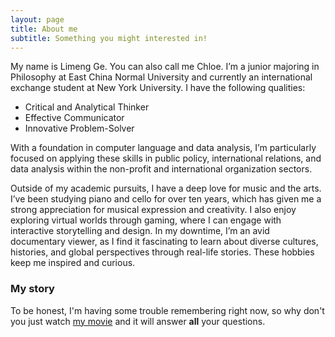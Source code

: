 ```yaml
---
layout: page
title: About me
subtitle: Something you might interested in!
---
```


My name is Limeng Ge. You can also call me Chloe. I’m a junior majoring in Philosophy at East China Normal University and currently an international exchange student at New York University. I have the following qualities:

- Critical and Analytical Thinker
- Effective Communicator
- Innovative Problem-Solver

With a foundation in computer language and data analysis, I’m particularly focused on applying these skills in public policy, international relations, and data analysis within the non-profit and international organization sectors. 

Outside of my academic pursuits, I have a deep love for music and the arts. I’ve been studying piano and cello for over ten years, which has given me a strong appreciation for musical expression and creativity. I also enjoy exploring virtual worlds through gaming, where I can engage with interactive storytelling and design. In my downtime, I’m an avid documentary viewer, as I find it fascinating to learn about diverse cultures, histories, and global perspectives through real-life stories. These hobbies keep me inspired and curious.

### My story

To be honest, I'm having some trouble remembering right now, so why don't you just watch [my movie](https://en.wikipedia.org/wiki/The_Princess_Bride_%28film%29) and it will answer **all** your questions.
